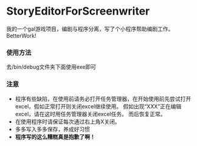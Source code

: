 # StoryEditorForScreenwriter
我的一个gal游戏项目，编剧与程序分离，写了个小程序帮助编剧工作。BetterWork!
 &nbsp;
 
### 使用方法
去/bin/debug文件夹下面使用exe即可
 &nbsp;
 
### 注意
- 程序有些缺陷，在使用前请务必打开任务管理器，在开始使用前先尝试打开excel，假如正常打开则关闭excel继续使用。
假如出现“XXX”正在编辑excel，请在这时用任务管理器关闭excel任务。
而后恢复正常。
- 在使用程序时请保证每次通过右上角X关闭。
- 多多写入多多保存，养成好习惯
- **程序写的这么糟糕真是抱歉了啊！**
